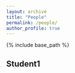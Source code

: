 ```yaml
---
layout: archive
title: "People"
permalink: /people/
author_profile: true
---
```

{% include base_path %}

Student1
---
